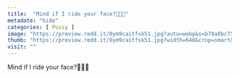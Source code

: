 ```yaml
---
title:  "Mind if I ride your face?🥺🙈🥵"
metadate: "hide"
categories: [ Pussy ]
image: "https://preview.redd.it/0ym9caitfsk51.jpg?auto=webp&s=b78a8bc75b3a6cdc2bef8b8981189d6581ef749d"
thumb: "https://preview.redd.it/0ym9caitfsk51.jpg?width=640&crop=smart&auto=webp&s=3edf79242d57130266c98ccb2528be03ae462235"
visit: ""
---
```

Mind if I ride your face?🥺🙈🥵

